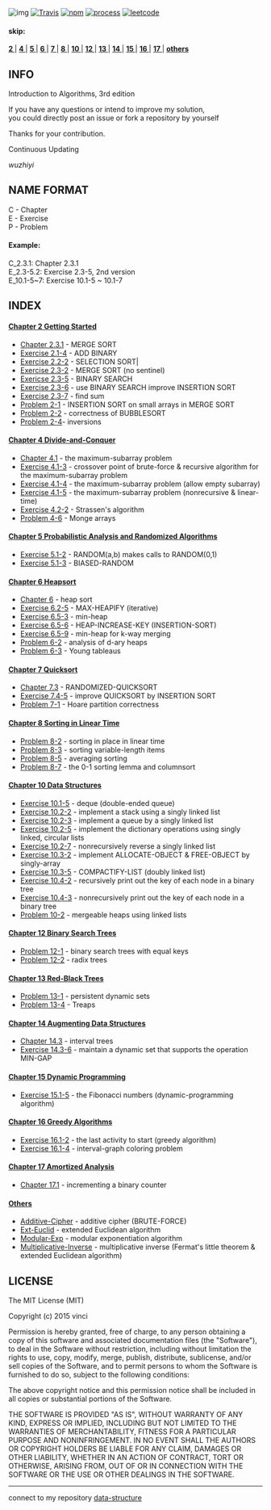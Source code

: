 ![img](https://cloud.githubusercontent.com/assets/9131176/10764198/e9ef0a7e-7d07-11e5-86b1-bdaa5e514c3a.png)
[![Travis](https://img.shields.io/travis/rust-lang/rust.svg)](https://github.com/wuzhiyi/CLRS-solution)
[![npm](https://img.shields.io/npm/l/express.svg)](https://github.com/wuzhiyi/CLRS-solution/blob/master/README.md)
[![process](https://img.shields.io/badge/process-17-red.svg)](https://github.com/wuzhiyi/CLRS-solution)
[![leetcode](https://img.shields.io/badge/leetcode-algorithms-orange.svg)](https://leetcode.com/problemset/algorithms/)
<br/>
#### skip:
**[ 2 ](#chapter-2)**|
**[ 4 ](#chapter-4)**|
**[ 5 ](#chapter-5)**|
**[ 6 ](#chapter-6)**|
**[ 7 ](#chapter-7)**|
**[ 8 ](#chapter-8)**|
**[ 10 ](#chapter-10)**|
**[ 12 ](#chapter-12)**|
**[ 13 ](#chapter-13)**|
**[ 14 ](#chapter-14)**|
**[ 15 ](#chapter-15)**|
**[ 16 ](#chapter-16)**|
**[ 17 ](#chapter-17)**|
**[ others ](#others)**

## INFO
Introduction to Algorithms, 3rd edition<br/>

If you have any questions or intend to improve my solution, <br/>you could directly post an issue or fork a repository by yourself<br/>

Thanks for your contribution.

Continuous Updating<br/>

_wuzhiyi_

## NAME FORMAT
C - Chapter <br/>
E - Exercise<br/>
P - Problem <br/>

#### Example:
C_2.3.1:    Chapter 2.3.1 <br/>
E_2.3-5.2:  Exercise 2.3-5, 2nd version <br/>
E_10.1-5~7: Exercise 10.1-5 ~ 10.1-7 <br/>

## INDEX
<a id="chapter-2"/>

#### [Chapter 2 Getting Started](https://github.com/wuzhiyi/CLRS-solution/tree/master/Chapter02)

- [Chapter 2.3.1](https://github.com/wuzhiyi/CLRS-solution/blob/master/Chapter02/C_2.3.1.c) - MERGE SORT
- [Exercise 2.1-4](https://github.com/wuzhiyi/CLRS-solution/blob/master/Chapter02/E_2.1-4.c) - ADD BINARY
- [Exercise 2.2-2](https://github.com/wuzhiyi/CLRS-solution/blob/master/Chapter02/E_2.2-2.c) - SELECTION SORT|
- [Exercise 2.3-2](https://github.com/wuzhiyi/CLRS-solution/blob/master/Chapter02/E_2.3-2.c) - MERGE SORT (no sentinel)
- [Exericse 2.3-5](https://github.com/wuzhiyi/CLRS-solution/blob/master/Chapter02/E_2.3-5.c) - BINARY SEARCH
- [Exercise 2.3-6](https://github.com/wuzhiyi/CLRS-solution/blob/master/Chapter02/E_2.3-6.c) - use BINARY SEARCH improve INSERTION SORT
- [Exercise 2.3-7](https://github.com/wuzhiyi/CLRS-solution/blob/master/Chapter02/E_2.3-7.c) - find sum
- [Problem 2-1](https://github.com/wuzhiyi/CLRS-solution/blob/master/Chapter02/P_2-1.c) - INSERTION SORT on small arrays in MERGE SORT
- [Problem 2-2](https://github.com/wuzhiyi/CLRS-solution/blob/master/Chapter02/P_2-2.c) - correctness of BUBBLESORT
- [Problem 2-4](https://github.com/wuzhiyi/CLRS-solution/blob/master/Chapter02/P_2-4.c)- inversions

<a id="chapter-4"/>

#### [Chapter 4 Divide-and-Conquer](https://github.com/wuzhiyi/CLRS-solution/tree/master/Chapter04)

- [Chapter 4.1](https://github.com/wuzhiyi/CLRS-solution/blob/master/Chapter04/C_4.1.c) - the maximum-subarray problem
- [Exercise 4.1-3](https://github.com/wuzhiyi/CLRS-solution/blob/master/Chapter04/E_4.1-3.c) - crossover point of brute-force & recursive algorithm for the maximum-subarray problem
- [Exercise 4.1-4](https://github.com/wuzhiyi/CLRS-solution/blob/master/Chapter04/E_4.1-4.c) - the maximum-subarray problem (allow empty subarray)
- [Exercise 4.1-5](https://github.com/wuzhiyi/CLRS-solution/blob/master/Chapter04/E_4.1-5.c) - the maximum-subarray problem (nonrecursive & linear-time)
- [Exercise 4.2-2](https://github.com/wuzhiyi/CLRS-solution/blob/master/Chapter04/E_4.2-2.c) - Strassen's algorithm
- [Problem 4-6](https://github.com/wuzhiyi/CLRS-solution/blob/master/Chapter04/P_4-6.c) - Monge arrays

<a id="chapter-5"/>

#### [Chapter 5 Probabilistic Analysis and Randomized Algorithms](https://github.com/wuzhiyi/CLRS-solution/tree/master/Chapter05)

- [Exercise 5.1-2](https://github.com/wuzhiyi/CLRS-solution/blob/master/Chapter05/E_5.1-2.c) - RANDOM(a,b) makes calls to RANDOM(0,1)
- [Exercise 5.1-3](https://github.com/wuzhiyi/CLRS-solution/blob/master/Chapter05/E_5.1-3.c) - BIASED-RANDOM

<a id="chapter-6"/>

#### [Chapter 6 Heapsort](https://github.com/wuzhiyi/CLRS-solution/tree/master/Chapter06)

- [Chapter 6](https://github.com/wuzhiyi/CLRS-solution/blob/master/Chapter06/C_6.c) - heap sort
- [Exercise 6.2-5](https://github.com/wuzhiyi/CLRS-solution/blob/master/Chapter06/E_6.2-5.c) - MAX-HEAPIFY (iterative)
- [Exercise 6.5-3](https://github.com/wuzhiyi/CLRS-solution/blob/master/Chapter06/E_6.5-3.c) - min-heap
- [Exercise 6.5-6](https://github.com/wuzhiyi/CLRS-solution/blob/master/Chapter06/E_6.5-6.c) - HEAP-INCREASE-KEY (INSERTION-SORT)
- [Exercise 6.5-9](https://github.com/wuzhiyi/CLRS-solution/blob/master/Chapter06/E_6.5-9.cpp) - min-heap for k-way merging
- [Problem 6-2](https://github.com/wuzhiyi/CLRS-solution/blob/master/Chapter06/P_6-2.c) - analysis of d-ary heaps
- [Problem 6-3](https://github.com/wuzhiyi/CLRS-solution/blob/master/Chapter06/P_6-3.c) - Young tableaus

<a id="chapter-7"/>

#### [Chapter 7 Quicksort](https://github.com/wuzhiyi/CLRS-solution/tree/master/Chapter07)

- [Chapter 7.3](https://github.com/wuzhiyi/CLRS-solution/blob/master/Chapter07/C_7.3.c) - RANDOMIZED-QUICKSORT
- [Exercise 7.4-5](https://github.com/wuzhiyi/CLRS-solution/blob/master/Chapter07/E_7.4-5.c) - improve QUICKSORT by INSERTION SORT
- [Problem 7-1](https://github.com/wuzhiyi/CLRS-solution/blob/master/Chapter07/P_7-1.2.c) - Hoare partition correctness

<a id="chapter-8"/>

#### [Chapter 8 Sorting in Linear Time](https://github.com/wuzhiyi/CLRS-solution/tree/master/Chapter08)

- [Problem 8-2](https://github.com/wuzhiyi/CLRS-solution/blob/master/Chapter08/P_8-2.c) - sorting in place in linear time
- [Problem 8-3](https://github.com/wuzhiyi/CLRS-solution/blob/master/Chapter08/P_8-3.c) - sorting variable-length items
- [Problem 8-5](https://github.com/wuzhiyi/CLRS-solution/blob/master/Chapter08/P_8-5.c) - averaging sorting
- [Problem 8-7](https://github.com/wuzhiyi/CLRS-solution/blob/master/Chapter08/P_8-7.c) - the 0-1 sorting lemma and columnsort

<a id="chapter-10"/>

#### [Chapter 10 Data Structures](https://github.com/wuzhiyi/CLRS-solution/tree/master/Chapter10)

- [Exercise 10.1-5](https://github.com/wuzhiyi/CLRS-solution/blob/master/Chapter10/E_10.1-5.c) - deque (double-ended queue)
- [Exercise 10.2-2](https://github.com/wuzhiyi/CLRS-solution/blob/master/Chapter10/E_10.2-2.2.c) - implement a stack using a singly linked list
- [Exercise 10.2-3](https://github.com/wuzhiyi/CLRS-solution/blob/master/Chapter10/E_10.2-3.c) - implement a queue by a singly linked list
- [Exercise 10.2-5](https://github.com/wuzhiyi/CLRS-solution/blob/master/Chapter10/E_10.2-5.c) - implement the dictionary operations using singly linked, circular lists
- [Exercise 10.2-7](https://github.com/wuzhiyi/CLRS-solution/blob/master/Chapter10/E_10.2-7.c) - nonrecursively reverse a singly linked list
- [Exercise 10.3-2](https://github.com/wuzhiyi/CLRS-solution/blob/master/Chapter10/E_10.3-2.c) - implement ALLOCATE-OBJECT & FREE-OBJECT by singly-array
- [Exercise 10.3-5](https://github.com/wuzhiyi/CLRS-solution/blob/master/Chapter10/E_10.3-5.c) - COMPACTIFY-LIST (doubly linked list)
- [Exercise 10.4-2](https://github.com/wuzhiyi/CLRS-solution/blob/master/Chapter10/E_10.4-2.c) - recursively print out the key of each node in a binary tree
- [Exercise 10.4-3](https://github.com/wuzhiyi/CLRS-solution/blob/master/Chapter10/E_10.4-3.c) - nonrecursively print out the key of each node in a binary tree
- [Problem 10-2](https://github.com/wuzhiyi/CLRS-solution/blob/master/Chapter10/P_10-2.c) - mergeable heaps using linked lists

<a id="chapter-12"/>

#### [Chapter 12 Binary Search Trees](https://github.com/wuzhiyi/CLRS-solution/tree/master/Chapter12)

- [Problem 12-1](https://github.com/wuzhiyi/CLRS-solution/blob/master/Chapter12/P_12-1.c) - binary search trees with equal keys
- [Problem 12-2](https://github.com/wuzhiyi/CLRS-solution/blob/master/Chapter12/P_12-2.c) - radix trees

<a id="chapter-13"/>

#### [Chapter 13 Red-Black Trees](https://github.com/wuzhiyi/CLRS-solution/tree/master/Chapter13)

- [Problem 13-1](https://github.com/wuzhiyi/CLRS-solution/blob/master/Chapter13/P_13-1.cpp) - persistent dynamic sets
- [Problem 13-4](https://github.com/wuzhiyi/CLRS-solution/blob/master/Chapter13/P_13-4.cpp) - Treaps

<a id="chapter-14"/>

#### [Chapter 14 Augmenting Data Structures](https://github.com/wuzhiyi/CLRS-solution/tree/master/Chapter14)

- [Chapter 14.3](https://github.com/wuzhiyi/CLRS-solution/blob/master/Chapter14/C_14.3.cpp) - interval trees
- [Exercise 14.3-6](https://github.com/wuzhiyi/CLRS-solution/blob/master/Chapter14/E_14.3-6.cpp) - maintain a dynamic set that supports the operation MIN-GAP

<a id="chapter-15"/>

#### [Chapter 15 Dynamic Programming](https://github.com/wuzhiyi/CLRS-solution/tree/master/Chapter15)

- [Exercise 15.1-5](https://github.com/wuzhiyi/CLRS-solution/blob/master/Chapter15/E_15.1-5.cpp) - the Fibonacci numbers (dynamic-programming algorithm)

<a id="chapter-16"/>

#### [Chapter 16 Greedy Algorithms](https://github.com/wuzhiyi/CLRS-solution/tree/master/Chapter16)

- [Exercise 16.1-2](https://github.com/wuzhiyi/CLRS-solution/blob/master/Chapter16/E_16.1-2.cpp) - the last activity to start (greedy algorithm)
- [Exercise 16.1-4](https://github.com/wuzhiyi/CLRS-solution/blob/master/Chapter16/E_16.1-4.cpp) - interval-graph coloring problem

<a id="chapter-17"/>

#### [Chapter 17 Amortized Analysis](https://github.com/wuzhiyi/CLRS-solution/tree/master/Chapter17)

- [Chapter 17.1](https://github.com/wuzhiyi/CLRS-solution/blob/master/Chapter17/C_17.1.c) - incrementing a binary counter

<a id="others"/>

#### [Others](https://github.com/wuzhiyi/CLRS-solution/tree/master/Others)

- [Additive-Cipher](https://github.com/wuzhiyi/CLRS-solution/blob/master/Others/Brute-Force-Additive-Cipher.c) - additive cipher (BRUTE-FORCE)
- [Ext-Euclid](https://github.com/wuzhiyi/CLRS-solution/blob/master/Others/Ext-Euclid.c) - extended Euclidean algorithm
- [Modular-Exp](https://github.com/wuzhiyi/CLRS-solution/blob/master/Others/Modular-Exp.c) - modular exponentiation algorithm
- [Multiplicative-Inverse](https://github.com/wuzhiyi/CLRS-solution/blob/master/Others/Multiplicative-Inverse.c) - multiplicative inverse (Fermat's little theorem & extended Euclidean algorithm)

## LICENSE
The MIT License (MIT)

Copyright (c) 2015 vinci

Permission is hereby granted, free of charge, to any person obtaining a copy of this software and associated documentation files (the "Software"), to deal in the Software without restriction, including without limitation the rights to use, copy, modify, merge, publish, distribute, sublicense, and/or sell copies of the Software, and to permit persons to whom the Software is furnished to do so, subject to the following conditions:

The above copyright notice and this permission notice shall be included in all copies or substantial portions of the Software.

THE SOFTWARE IS PROVIDED "AS IS", WITHOUT WARRANTY OF ANY KIND, EXPRESS OR IMPLIED, INCLUDING BUT NOT LIMITED TO THE WARRANTIES OF MERCHANTABILITY, FITNESS FOR A PARTICULAR PURPOSE AND NONINFRINGEMENT. IN NO EVENT SHALL THE AUTHORS OR COPYRIGHT HOLDERS BE LIABLE FOR ANY CLAIM, DAMAGES OR OTHER LIABILITY, WHETHER IN AN ACTION OF CONTRACT, TORT OR OTHERWISE, ARISING FROM, OUT OF OR IN CONNECTION WITH THE SOFTWARE OR THE USE OR OTHER DEALINGS IN THE SOFTWARE.

---
connect to my repository [data-structure](https://github.com/wuzhiyi/data-structure)<br/>
